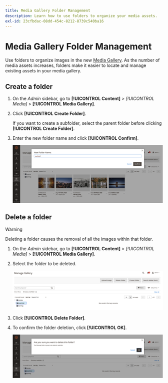 ```yaml
---
title: Media Gallery Folder Management
description: Learn how to use folders to organize your media assets.
exl-id: 23cfbdac-08dd-454c-8212-8739c540ba16
---
```

# Media Gallery Folder Management

Use folders to organize images in the new [Media Gallery](media-gallery.md). As the number of media assets increases, folders make it easier to locate and manage existing assets in your media gallery.

## Create a folder

1. On the _Admin_ sidebar, go to **[!UICONTROL Content]** > _[!UICONTROL Media]_ > **[!UICONTROL Media Gallery]**.

1. Click **[!UICONTROL Create Folder]**.

    If you want to create a subfolder, select the parent folder before clicking **[!UICONTROL Create Folder]**.

1. Enter the new folder name and click **[!UICONTROL Confirm]**.

    ![New Folder Name](./assets/media-gallery-folder-name.png)<!-- zoom -->

## Delete a folder

>[!WARNING]
>
>Deleting a folder causes the removal of all the images within that folder.

1. On the _Admin_ sidebar, go to **[!UICONTROL Content]** > _[!UICONTROL Media]_ > **[!UICONTROL Media Gallery]**.

1. Select the folder to be deleted.

    ![Select Folder](./assets/media-gallery-selected-folder.png)<!-- zoom -->

1. Click **[!UICONTROL Delete Folder]**.

1. To confirm the folder deletion, click **[!UICONTROL OK]**.

    ![Delete Confirmation](./assets/media-gallery-delete-folder-confirm.png)<!-- zoom -->
